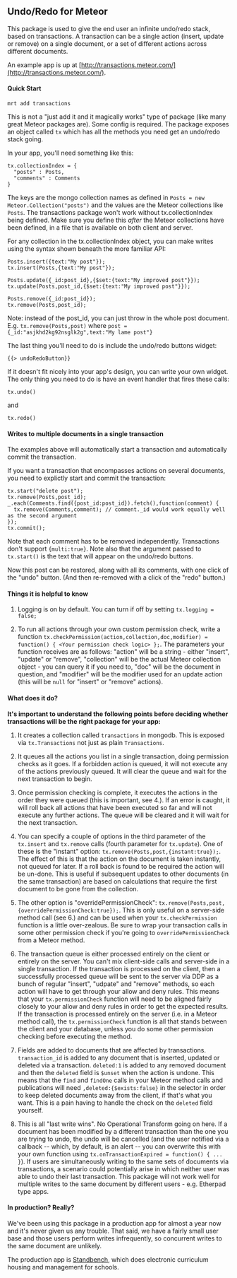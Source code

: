 Undo/Redo for Meteor
--------------------

This package is used to give the end user an infinite undo/redo stack, based on transactions. A transaction can be a single action (insert, update or remove) on a single document, or a set of different actions across different documents.

An example app is up at [http://transactions.meteor.com/](http://transactions.meteor.com/).

#### Quick Start

	mrt add transactions

This is not a "just add it and it magically works" type of package (like many great Meteor packages are). Some config is required.  The package exposes an object called `tx` which has all the methods you need get an undo/redo stack going.

In your app, you'll need something like this:

	tx.collectionIndex = {
	  "posts" : Posts,
	  "comments" : Comments
	}

The keys are the mongo collection names as defined in `Posts = new Meteor.Collection("posts")` and the values are the Meteor collections like `Posts`.  The transactions package won't work without tx.collectionIndex being defined.  Make sure you define this *after* the Meteor collections have been defined, in a file that is available on both client and server.

For any collection in the tx.collectionIndex object, you can make writes using the syntax shown beneath the more familiar API:

	Posts.insert({text:"My post"});
	tx.insert(Posts,{text:"My post"});
	
	Posts.update({_id:post_id},{$set:{text:"My improved post"}});
	tx.update(Posts,post_id,{$set:{text:"My improved post"}});
	
	Posts.remove({_id:post_id});
	tx.remove(Posts,post_id);

Note: instead of the post_id, you can just throw in the whole post document. E.g. `tx.remove(Posts,post)` where `post = {_id:"asjkhd2kg92nsglk2g",text:"My lame post"}`

The last thing you'll need to do is include the undo/redo buttons widget:

	{{> undoRedoButton}}

If it doesn't fit nicely into your app's design, you can write your own widget. The only thing you need to do is have an event handler that fires these calls:

	tx.undo()

and

	tx.redo()

#### Writes to multiple documents in a single transaction

The examples above will automatically start a transaction and automatically commit the transaction.

If you want a transaction that encompasses actions on several documents, you need to explictly start and commit the transaction:

	tx.start("delete post");
	tx.remove(Posts,post_id);
	_.each(Comments.find({post_id:post_id}).fetch(),function(comment) {
	  tx.remove(Comments,comment); // comment._id would work equally well as the second argument
	});
	tx.commit();

Note that each comment has to be removed independently. Transactions don't support `{multi:true}`.
Note also that the argument passed to `tx.start()` is the text that will appear on the undo/redo buttons.

Now this post can be restored, along with all its comments, with one click of the "undo" button. (And then re-removed with a click of the "redo" button.)

#### Things it is helpful to know

1. Logging is on by default. You can turn if off by setting `tx.logging = false;`

2. To run all actions through your own custom permission check, write a function `tx.checkPermission(action,collection,doc,modifier) = function() { <Your permission check logic> };`. The parameters your function receives are as follows: "action" will be a string - either "insert", "update" or "remove", "collection" will be the actual Meteor collection object - you can query it if you need to, "doc" will be the document in question, and "modifier" will be the modifier used for an update action (this will be `null` for "insert" or "remove" actions).

#### What does it do?

**It's important to understand the following points before deciding whether transactions will be the right package for your app:**

1. It creates a collection called `transactions` in mongodb. This is exposed via `tx.Transactions` not just as plain `Transactions`.

2. It queues all the actions you list in a single transaction, doing permission checks as it goes. If a forbidden action is queued, it will not execute any of the actions previously queued. It will clear the queue and wait for the next transaction to begin.

3. Once permission checking is complete, it executes the actions in the order they were queued (this is important, see 4.). If an error is caught, it will roll back all actions that have been executed so far and will not execute any further actions. The queue will be cleared and it will wait for the next transaction.

4. You can specify a couple of options in the third parameter of the `tx.insert` and `tx.remove` calls (fourth parameter for `tx.update`). One of these is the "instant" option: `tx.remove(Posts,post,{instant:true});`. The effect of this is that the action on the document is taken instantly, not queued for later. If a roll back is found to be required the action will be un-done. This is useful if subsequent updates to other documents (in the same transaction) are based on calculations that require the first document to be gone from the collection.

5. The other option is "overridePermissionCheck": `tx.remove(Posts,post,{overridePermissionCheck:true});`. This is only useful on a server-side method call (see 6.) and can be used when your `tx.checkPermission` function is a little over-zealous. Be sure to wrap your transaction calls in some other permission check if you're going to `overridePermissionCheck` from a Meteor method.

6. The transaction queue is either processed entirely on the client or entirely on the server.  You can't mix client-side calls and server-side in a single transaction. If the transaction is processed on the client, then a successfully processed queue will be sent to the server via DDP as a bunch of regular "insert", "udpate" and "remove" methods, so each action will have to get through your allow and deny rules. This means that your `tx.permissionCheck` function will need to be aligned fairly closely to your allow and deny rules in order to get the expected results. If the transaction is processed entirely on the server (i.e. in a Meteor method call), the `tx.permissionCheck` function is all that stands between the client and your database, unless you do some other permission checking before executing the method.

7. Fields are added to documents that are affected by transactions. `transaction_id` is added to any document that is inserted, updated or deleted via a transaction. `deleted:1` is added to any removed document and then the `deleted` field is `$unset` when the action is undone. This means that the `find` and `findOne` calls in your Meteor method calls and publications will need `,deleted:{$exists:false}` in the selector in order to keep deleted documents away from the client, if that's what you want. This is a pain having to handle the check on the `deleted` field yourself.

8. This is all "last write wins". No Operational Transform going on here. If a document has been modified by a different transaction than the one you are trying to undo, the undo will be cancelled (and the user notified via a callback -- which, by default, is an alert -- you can overwrite this with your own function using `tx.onTransactionExpired = function() { ... }`). If users are simultaneously writing to the same sets of documents via transactions, a scenario could potentially arise in which neither user was able to undo their last transaction. This package will not work well for multiple writes to the same document by different users - e.g. Etherpad type apps.

#### In production? Really?

We've been using this package in a production app for almost a year now and it's never given us any trouble. That said, we have a fairly small user base and those users perform writes infrequently, so concurrent writes to the same document are unlikely.

The production app is [Standbench](http://www.standbench.com), which does electronic curriculum housing and management for schools.